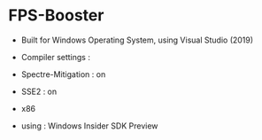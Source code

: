 # FPS-Booster

- Built for Windows Operating System, using Visual Studio (2019)

- Compiler settings :
- Spectre-Mitigation : on
- SSE2 : on
- x86
- using : Windows Insider SDK Preview

